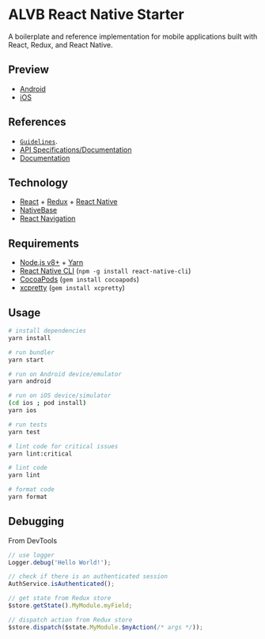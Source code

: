 # ALVB React Native Starter

A boilerplate and reference implementation for mobile applications built with React, Redux, and React Native.

## Preview

- [Android](https://appetize.io/app/@@APPETIZE_ANDROID_ID@@?device=nexus5&scale=75&orientation=portrait&osVersion=7.1)
- [iOS](https://appetize.io/app/@@APPETIZE_IOS_ID@@?device=iphone6s&scale=75&orientation=portrait&osVersion=11.1)

## References

- [`Guidelines`](https://github.com/astalavistababy/alvb-docs/).
- [API Specifications/Documentation](https://starterspecapi.docs.apiary.io/)
- [Documentation](./docs)

## Technology

- [React](https://reactjs.org/) + [Redux](https://redux.js.org/) + [React Native](https://facebook.github.io/react-native/)
- [NativeBase](https://nativebase.io/)
- [React Navigation](https://reactnavigation.org/)

## Requirements

- [Node.js v8+](https://nodejs.org/) + [Yarn](https://yarnpkg.com/)
- [React Native CLI](https://www.npmjs.com/package/react-native-cli) (`npm -g install react-native-cli`)
- [CocoaPods](https://cocoapods.org/) (`gem install cocoapods`)
- [xcpretty](https://github.com/supermarin/xcpretty) (`gem install xcpretty`)

## Usage

```sh
# install dependencies
yarn install

# run bundler
yarn start

# run on Android device/emulator
yarn android

# run on iOS device/simulator
(cd ios ; pod install)
yarn ios

# run tests
yarn test

# lint code for critical issues
yarn lint:critical

# lint code
yarn lint

# format code
yarn format
```

## Debugging

From DevTools

```javascript
// use logger
Logger.debug('Hello World!');

// check if there is an authenticated session
AuthService.isAuthenticated();

// get state from Redux store
$store.getState().MyModule.myField;

// dispatch action from Redux store
$store.dispatch($state.MyModule.$myAction(/* args */));
```

